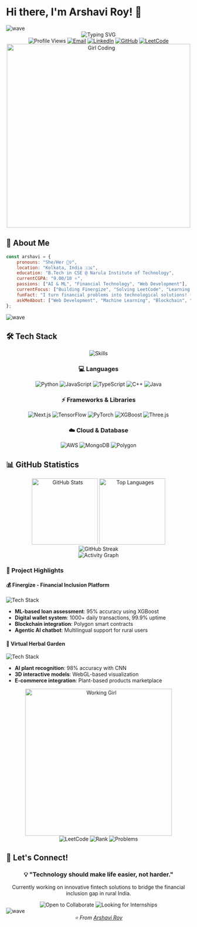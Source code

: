 # Hi there, I'm Arshavi Roy! 👋

<img src="https://user-images.githubusercontent.com/73097560/115834477-dbab4500-a447-11eb-908a-139a6edaec5c.gif" alt="wave">

<div align="center">
  <img src="https://readme-typing-svg.herokuapp.com?font=Fira+Code&size=25&duration=3000&pause=1000&color=9A3B9C&center=true&vCenter=true&random=false&width=800&lines=Computer+Science+Engineering+Student;AI+%26+ML+Enthusiast;Full+Stack+Developer;Top+15%25+on+LeetCode;Building+Financial+Solutions" alt="Typing SVG" />
</div>

<div align="center">
  <img src="https://komarev.com/ghpvc/?username=Arshavi-03&color=blueviolet&style=for-the-badge" alt="Profile Views">
  <a href="mailto:arshaviroy@gmail.com"><img src="https://img.shields.io/badge/Email-EA4335?style=for-the-badge&logo=gmail&logoColor=white" alt="Email"></a>
  <a href="https://www.linkedin.com/in/arshavi-roy-730406265/"><img src="https://img.shields.io/badge/LinkedIn-0A66C2?style=for-the-badge&logo=linkedin&logoColor=white" alt="LinkedIn"></a>
  <a href="https://github.com/Arshavi-03"><img src="https://img.shields.io/badge/GitHub-100000?style=for-the-badge&logo=github&logoColor=white" alt="GitHub"></a>
  <a href="https://leetcode.com/u/arshaviroy/"><img src="https://img.shields.io/badge/LeetCode-FFA116?style=for-the-badge&logo=leetcode&logoColor=black" alt="LeetCode"></a>
</div>

<!-- Pretty Coding Girl GIF -->
<div align="center">
  <img src="https://media.giphy.com/media/L1R1tvI9svkIWwpVYr/giphy.gif" width="500" alt="Girl Coding">
</div>

## 🚀 About Me

```javascript
const arshavi = {
    pronouns: "She/Her 💁‍♀️",
    location: "Kolkata, India 🇮🇳",
    education: "B.Tech in CSE @ Narula Institute of Technology",
    currentCGPA: "9.00/10 ⭐",
    passions: ["AI & ML", "Financial Technology", "Web Development"],
    currentFocus: ["Building Finergize", "Solving LeetCode", "Learning AWS"],
    funFact: "I turn financial problems into technological solutions! 💡",
    askMeAbout: ["Web Development", "Machine Learning", "Blockchain", "DSA"]
};
```

<img src="https://user-images.githubusercontent.com/73097560/115834477-dbab4500-a447-11eb-908a-139a6edaec5c.gif" alt="wave">

## 🛠️ Tech Stack

<div align="center">
  <img src="https://skillicons.dev/icons?i=c,cpp,java,python,javascript,typescript,html,css,nodejs,react,nextjs,mongodb,mysql,aws,tensorflow,pytorch,github,git,vscode,jupyter" alt="Skills">
</div>

<div align="center">
  <h3>💻 Languages</h3>
  <img src="https://img.shields.io/badge/Python-3776AB?style=for-the-badge&logo=python&logoColor=white" alt="Python">
  <img src="https://img.shields.io/badge/JavaScript-F7DF1E?style=for-the-badge&logo=javascript&logoColor=black" alt="JavaScript">
  <img src="https://img.shields.io/badge/TypeScript-007ACC?style=for-the-badge&logo=typescript&logoColor=white" alt="TypeScript">
  <img src="https://img.shields.io/badge/C++-00599C?style=for-the-badge&logo=c%2B%2B&logoColor=white" alt="C++">
  <img src="https://img.shields.io/badge/Java-ED8B00?style=for-the-badge&logo=openjdk&logoColor=white" alt="Java">
</div>

<div align="center">
  <h3>⚡ Frameworks & Libraries</h3>
  <img src="https://img.shields.io/badge/Next.js-000000?style=for-the-badge&logo=nextdotjs&logoColor=white" alt="Next.js">
  <img src="https://img.shields.io/badge/TensorFlow-FF6F00?style=for-the-badge&logo=tensorflow&logoColor=white" alt="TensorFlow">
  <img src="https://img.shields.io/badge/PyTorch-EE4C2C?style=for-the-badge&logo=pytorch&logoColor=white" alt="PyTorch">
  <img src="https://img.shields.io/badge/XGBoost-FF6600?style=for-the-badge&logo=xgboost&logoColor=white" alt="XGBoost">
  <img src="https://img.shields.io/badge/Three.js-000000?style=for-the-badge&logo=threedotjs&logoColor=white" alt="Three.js">
</div>

<div align="center">
  <h3>☁️ Cloud & Database</h3>
  <img src="https://img.shields.io/badge/AWS-232F3E?style=for-the-badge&logo=amazonwebservices&logoColor=white" alt="AWS">
  <img src="https://img.shields.io/badge/MongoDB-47A248?style=for-the-badge&logo=mongodb&logoColor=white" alt="MongoDB">
  <img src="https://img.shields.io/badge/Polygon-7B3FE4?style=for-the-badge&logo=polygon&logoColor=white" alt="Polygon">
</div>

## 📊 GitHub Statistics

<div align="center">
  <img src="https://github-readme-stats.vercel.app/api?username=Arshavi-03&show_icons=true&theme=radical" alt="GitHub Stats" height="180em">
  <img src="https://github-readme-stats.vercel.app/api/top-langs/?username=Arshavi-03&layout=compact&theme=radical" alt="Top Languages" height="180em">
</div>

<div align="center">
  <img src="https://github-readme-streak-stats.herokuapp.com/?user=Arshavi-03&theme=radical" alt="GitHub Streak">
</div>

<div align="center">
  <img src="https://github-readme-activity-graph.vercel.app/graph?username=Arshavi-03&theme=radical" alt="Activity Graph">
</div>


### 🌟 Project Highlights

#### 💰 Finergize - Financial Inclusion Platform

<img src="https://img.shields.io/badge/Stack-Next.js|MongoDB|Blockchain-purple?style=for-the-badge" alt="Tech Stack">

- **ML-based loan assessment**: 95% accuracy using XGBoost
- **Digital wallet system**: 1000+ daily transactions, 99.9% uptime
- **Blockchain integration**: Polygon smart contracts
- **Agentic AI chatbot**: Multilingual support for rural users

#### 🌿 Virtual Herbal Garden

<img src="https://img.shields.io/badge/Stack-Next.js|Three.js|AWS-green?style=for-the-badge" alt="Tech Stack">

- **AI plant recognition**: 98% accuracy with CNN
- **3D interactive models**: WebGL-based visualization
- **E-commerce integration**: Plant-based products marketplace

<!-- Cute Programmer GIF -->
<div align="center">
  <img src="https://github.com/SP-XD/SP-XD/blob/main/images/dev-working_rounded.gif?raw=true" width="400" alt="Working Girl">
</div>


<div align="center">
  <img src="https://img.shields.io/badge/LeetCode_Rating-1666-orange?style=for-the-badge&logo=leetcode" alt="LeetCode">
  <img src="https://img.shields.io/badge/Rank-Top 15.59%25-success?style=for-the-badge" alt="Rank">
  <img src="https://img.shields.io/badge/Problems_Solved-200+-brightgreen?style=for-the-badge" alt="Problems">
</div>


## 🤝 Let's Connect!

<div align="center">
  <h3>💡 "Technology should make life easier, not harder."</h3>
  <p>Currently working on innovative fintech solutions to bridge the financial inclusion gap in rural India.</p>
  
  <img src="https://img.shields.io/badge/Open_to-Collaborate-blueviolet?style=for-the-badge" alt="Open to Collaborate">
  <img src="https://img.shields.io/badge/Looking_for-Internships-green?style=for-the-badge" alt="Looking for Internships">
</div>

<img src="https://user-images.githubusercontent.com/73097560/115834477-dbab4500-a447-11eb-908a-139a6edaec5c.gif" alt="wave">

<div align="center">
  <i>⭐️ From <a href="https://github.com/Arshavi-03">Arshavi Roy</a></i>
</div>
